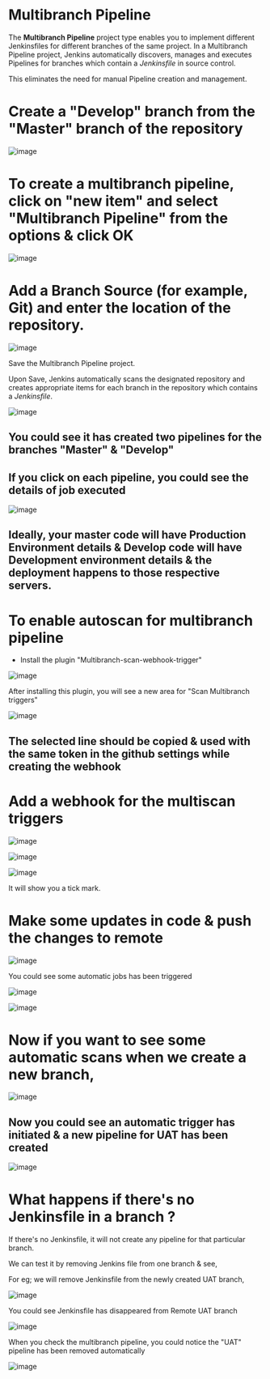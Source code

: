 # Multibranch Pipeline

The **Multibranch Pipeline** project type enables you to implement different Jenkinsfiles for different branches of the same project. In a Multibranch Pipeline project, Jenkins automatically discovers, manages and executes Pipelines for branches which contain a _Jenkinsfile_ in source control.

This eliminates the need for manual Pipeline creation and management.

# Create a "Develop" branch from the "Master" branch of the repository

![image](https://user-images.githubusercontent.com/90503660/136668389-344b4e93-1cb0-482e-a7ca-f02401996c2a.png)

# To create a multibranch pipeline, click on "new item" and select "Multibranch Pipeline" from the options & click OK

![image](https://user-images.githubusercontent.com/90503660/136667955-43911247-d322-4c04-b4d4-541b983c5ba8.png)

# Add a Branch Source (for example, Git) and enter the location of the repository.

![image](https://user-images.githubusercontent.com/90503660/136668017-0e68e41a-a824-4cca-9aae-2002052fcf33.png)

Save the Multibranch Pipeline project.

Upon Save, Jenkins automatically scans the designated repository and creates appropriate items for each branch in the repository which contains a _Jenkinsfile_.

![image](https://user-images.githubusercontent.com/90503660/136668375-e8da6a7c-954f-4098-84fb-cd277766aa62.png)

## You could see it has created two pipelines for the branches "Master" & "Develop"

## If you click on each pipeline, you could see the details of job executed 

![image](https://user-images.githubusercontent.com/90503660/136668487-3e33e239-9c9c-4201-95d9-70d56a3ec9ac.png)

## Ideally, your master code will have Production Environment details & Develop code will have Development environment details & the deployment happens to those respective servers.

# To enable autoscan for multibranch pipeline

* Install the plugin "Multibranch-scan-webhook-trigger"

![image](https://user-images.githubusercontent.com/90503660/136668874-dd2e5af7-6103-4ce8-963c-0f04aabc9dfb.png)

After installing this plugin, you will see a new area for "Scan Multibranch triggers"

![image](https://user-images.githubusercontent.com/90503660/136669066-4b78bc89-e401-4ded-8807-a34871bc6673.png)

## The selected line should be copied & used with the same token in the github settings while creating the webhook

# Add a webhook for the multiscan triggers

![image](https://user-images.githubusercontent.com/90503660/136669194-1b012cb0-7bb4-448d-974c-d43a8ab0107f.png)

![image](https://user-images.githubusercontent.com/90503660/136669300-ee1147a0-2b12-4327-a122-21d7f80a6e67.png)

![image](https://user-images.githubusercontent.com/90503660/136669304-ef0584b8-1b8c-43b9-9025-8706933577d7.png)

It will show you a tick mark.

# Make some updates in code & push the changes to remote

![image](https://user-images.githubusercontent.com/90503660/136669418-4f81ea02-1424-4533-ad87-26600af35a39.png)

You could see some automatic jobs has been triggered

![image](https://user-images.githubusercontent.com/90503660/136669445-4abf530b-4c34-4f36-8f40-bf89e830ba89.png)

![image](https://user-images.githubusercontent.com/90503660/136669467-879dcf75-e2ca-481d-8d34-4857d41e6200.png)

# Now if you want to see some automatic scans when we create a new branch, 

![image](https://user-images.githubusercontent.com/90503660/136669748-70354747-c413-4bcf-bc0b-6ac9e32e3883.png)

## Now you could see an automatic trigger has initiated & a new pipeline for UAT has been created

![image](https://user-images.githubusercontent.com/90503660/136669755-96b009ec-4fd6-4b5d-8b66-b3f855f8a56c.png)

# What happens if there's no Jenkinsfile in a branch ?

If there's no Jenkinsfile, it will not create any pipeline for that particular branch.

We can test it by removing Jenkins file from one branch & see,

For eg; we will remove Jenkinsfile from the newly created UAT branch,

![image](https://user-images.githubusercontent.com/90503660/136669966-f5aa02a2-e803-48de-baf8-52f479181789.png)

You could see Jenkinsfile has disappeared from Remote UAT branch

![image](https://user-images.githubusercontent.com/90503660/136669983-60512863-666a-4fb6-a535-5f898a9244e1.png)

When you check the multibranch pipeline, you could notice the "UAT" pipeline has been removed automatically

![image](https://user-images.githubusercontent.com/90503660/136670007-b4101b68-6e21-4155-9bfe-3b062712eea0.png)

